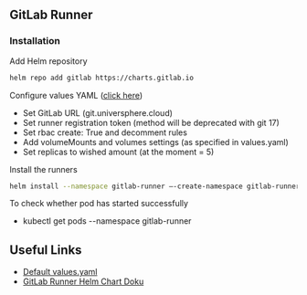 ## GitLab Runner

### Installation

Add Helm repository
```bash
helm repo add gitlab https://charts.gitlab.io
```

Configure values YAML ([click here](https://gitlab.com/gitlab-org/charts/gitlab-runner/blob/main/values.yaml))
- Set GitLab URL (git.universphere.cloud)
- Set runner registration token (method will be deprecated with git 17)
- Set rbac create: True and decomment rules
- Add volumeMounts and volumes settings (as specified in values.yaml)
- Set replicas to wished amount (at the moment = 5)

Install the runners
```bash
helm install --namespace gitlab-runner –-create-namespace gitlab-runner -f values.yaml gitlab/gitlab-runner
```

To check whether pod has started successfully
- kubectl get pods --namespace gitlab-runner

## Useful Links
- [Default values.yaml](https://gitlab.com/gitlab-org/charts/gitlab-runner/blob/main/values.yaml)
- [GitLab Runner Helm Chart Doku](https://docs.gitlab.com/runner/install/kubernetes.html#configuring-gitlab-runner-using-the-helm-chart)

